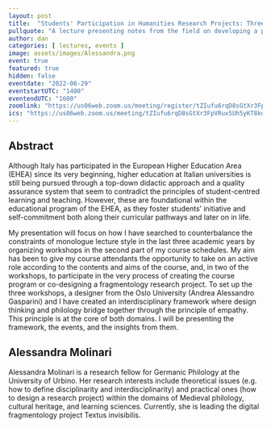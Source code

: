 ```yaml
---
layout: post
title:  "Students' Participation in Humanities Research Projects: Three Case Studies from Italy. Alessandra Molinari"
pullquote: "A lecture presenting notes from the field on developing a participatory approach to student research."
author: dan
categories: [ lectures, events ]
image: assets/images/Alessandra.png
event: true 
featured: true
hidden: false
eventdate: "2022-06-29"
eventstartUTC: "1400"
eventendUTC: "1600"
zoomlink: "https://us06web.zoom.us/meeting/register/tZIufu6rqD8sGtXr3FpVRux5Uh5yKT8konzO"
ics: "https://us06web.zoom.us/meeting/tZIufu6rqD8sGtXr3FpVRux5Uh5yKT8konzO/ics"
---
```


## Abstract
Although Italy has participated in the European Higher Education Area (EHEA) since its very beginning, higher education at Italian universities is still being pursued through a top-down didactic approach and a quality assurance system that seem to contradict the principles of student-centred learning and teaching. However, these are foundational within the educational program of the EHEA, as they foster students’ initiative and self-commitment both along their curricular pathways and later on in life.

My presentation will focus on how I have searched to counterbalance the constraints of monologue lecture style in the last three academic years by organizing workshops in the second part of my course schedules. My aim has been to give my course attendants the opportunity to take on an active role according to the contents and aims of the course, and, in two of the workshops, to participate in the very process of creating the course program or co-designing a fragmentology research project. To set up the three workshops, a designer from the Oslo University (Andrea Alessandro Gasparini) and I have created an interdisciplinary framework where design thinking and philology bridge together through the principle of empathy. This principle is at the core of both domains. I will be presenting the framework, the events, and the insights from them.

## Alessandra Molinari

Alessandra Molinari is a research fellow for Germanic Philology at the University of Urbino. Her research interests include theoretical issues (e.g. how to define disciplinarity and interdisciplinarity) and practical ones (how to design a research project) within the domains of Medieval philology, cultural heritage, and learning sciences. Currently, she is leading the digital fragmentology project Textus invisibilis.
